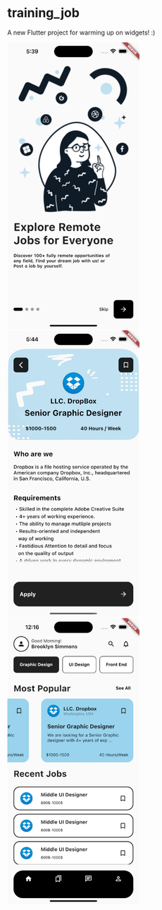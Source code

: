 # training_job

A new Flutter project for warming up on widgets! :)

<p float="left">
<img src="https://github.com/nicolas-alexandris/training_job/blob/main/visual_tutorial.png" width="300">
<img src="https://github.com/nicolas-alexandris/training_job/blob/main/visual_job.png" width="300">
<img src="https://github.com/nicolas-alexandris/training_job/blob/main/visual_main.png" width="300">
</p>
